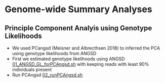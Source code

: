 # Genome-wide Summary Analyses

## Principle Component Analyis using Genotype Likelihoods 
- We used PCangsd (Meisner and Albrecthsen 2018) to inferred the PCA using genotype likelihoods from ANGSD 
 - First we estimated genotype likelihoods using ANGSD [01_ANGSD_GL_forPCAngsd.sh](/02_Genome_wide_Summary/01_ANGSD_GL_forPCAngsd.sh) with keeping reads with least 90% individuals present
 - Run PCAngsd [02_runPCAngsd.sh](/02_Genome_wide_Summary/02_runPCAngsd.sh)

